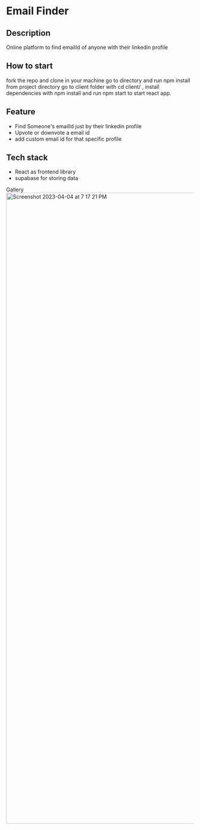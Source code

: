 # Email Finder

## Description
Online platform to find emailId of anyone with their linkedin profile

## How to start
fork the repo and clone in your machine
go to directory and run npm install
from project directory go to client folder with cd client/ , install dependencies with npm install and run npm start to start react app.


## Feature
- Find Someone's emailId just by their linkedin profile
- Upvote or downvote a email id
- add custom email id for that specific profile


## Tech stack
- React as frontend library
- supabase for storing data

Gallery
<img width="1693" alt="Screenshot 2023-04-04 at 7 17 21 PM" src="https://user-images.githubusercontent.com/52108435/229813165-6d52826d-64fe-42ba-b902-feec55f31484.png">


